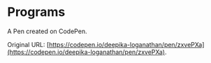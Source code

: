 # Programs 

A Pen created on CodePen.

Original URL: [https://codepen.io/deepika-loganathan/pen/zxvePXa](https://codepen.io/deepika-loganathan/pen/zxvePXa).

